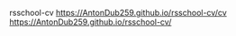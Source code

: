  rsschool-cv
https://AntonDub259.github.io/rsschool-cv/cv
https://AntonDub259.github.io/rsschool-cv/
